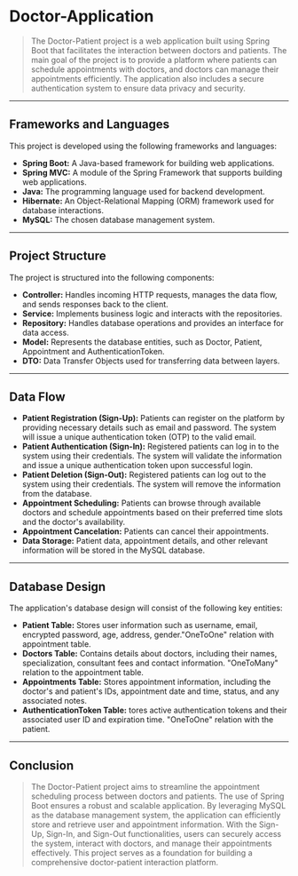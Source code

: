 
# Doctor-Application
>The Doctor-Patient project is a web application built using Spring Boot that facilitates the interaction between doctors and patients. The main goal of the project is to provide a platform where patients can schedule appointments with doctors, and doctors can manage their appointments efficiently. The application also includes a secure authentication system to ensure data privacy and security.
---
## Frameworks and Languages
This project is developed using the following frameworks and languages:

* **Spring Boot:** A Java-based framework for building web applications.
* **Spring MVC:** A module of the Spring Framework that supports building web applications.
* **Java:** The programming language used for backend development.
* **Hibernate:** An Object-Relational Mapping (ORM) framework used for database interactions.
* **MySQL:** The chosen database management system.
---
## Project Structure
The project is structured into the following components:

* **Controller:** Handles incoming HTTP requests, manages the data flow, and sends responses back to the client.
* **Service:** Implements business logic and interacts with the repositories.
* **Repository:** Handles database operations and provides an interface for data access.
* **Model:** Represents the database entities, such as Doctor, Patient, Appointment and AuthenticationToken.
* **DTO:** Data Transfer Objects used for transferring data between layers.
---
## Data Flow

* **Patient Registration (Sign-Up):** Patients can register on the platform by providing necessary details such as email and password. The system will issue a unique authentication token (OTP) to the valid email.
* **Patient Authentication (Sign-In):** Registered patients can log in to the system using their credentials. The system will validate the information and issue a unique authentication token upon successful login.
* **Patient Deletion (Sign-Out):** Registered patients can log out to the system using their credentials. The system will remove the information from the database.
* **Appointment Scheduling:** Patients can browse through available doctors and schedule appointments based on their preferred time slots and the doctor's availability.
* **Appointment Cancelation:** Patients can cancel their appointments.
* **Data Storage:** Patient data, appointment details, and other relevant information will be stored in the MySQL database.
---
## Database Design
The application's database design will consist of the following key entities:

* **Patient Table:** Stores user information such as username, email, encrypted password, age, address, gender."OneToOne" relation with appointment table.
* **Doctors Table:** Contains details about doctors, including their names, specialization, consultant fees and contact information. "OneToMany" relation to the appointment table.
* **Appointments Table:** Stores appointment information, including the doctor's and patient's IDs, appointment date and time, status, and any associated notes.
* **AuthenticationToken Table:** tores active authentication tokens and their associated user ID and expiration time. "OneToOne" relation with the patient.
---
## Conclusion
> The Doctor-Patient project aims to streamline the appointment scheduling process between doctors and patients. The use of Spring Boot ensures a robust and scalable application. By leveraging MySQL as the database management system, the application can efficiently store and retrieve user and appointment information. With the Sign-Up, Sign-In, and Sign-Out functionalities, users can securely access the system, interact with doctors, and manage their appointments effectively. This project serves as a foundation for building a comprehensive doctor-patient interaction platform.
